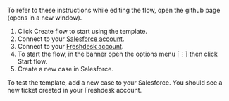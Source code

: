 To refer to these instructions while editing the flow, open the github page (opens in a new window).

1. Click Create flow to start using the template.
2. Connect to your [Salesforce account](https://developer.salesforce.com/signup).
3. Connect to your [Freshdesk account](https://freshdesk.com/signup).
4. To start the flow, in the banner open the options menu [⋮] then click Start flow.
5. Create a new case in Salesforce.

To test the template, add a new case to your Salesforce. You should see a new ticket created in your Freshdesk account.
